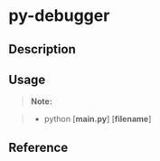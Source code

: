 # py-debugger #
## Description ##

## Usage ##
> **Note:**

>- python [**main.py**] [**filename**]

## Reference ##




